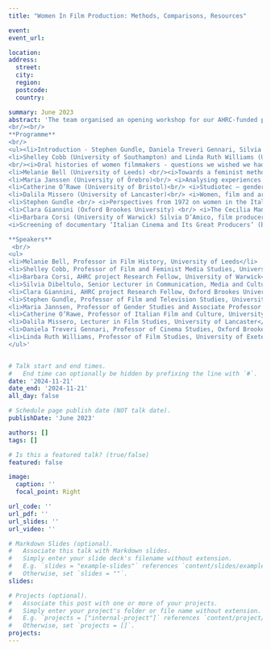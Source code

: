 ```yaml
---
title: "Women In Film Production: Methods, Comparisons, Resources" 

event: 
event_url: 

location: 
address:
  street: 
  city:
  region: 
  postcode: 
  country: 

summary: June 2023
abstract: 'The team organised an opening workshop for our AHRC-funded project ‘Women in Italian Film Production - Industrial Histories and Gendered labour, 1945-85’ (University of Warwick/Oxford Brookes University) at Warwick University in June 2023. The workshop allowed the team and participating experts to reflect on the role of women within the cinema industry, while exploring specific methods and resources in the field of feminist film history. The aim of the workshop was to bring together researchers from different backgrounds in order to share experiences, ideas, and methodologies, while also developing new paths for future research.     
<br/><br/>
**Programme**
<br/>
<ul><li>Introduction - Stephen Gundle, Daniela Treveri Gennari, Silvia Dibeltulo </li>
<li>Shelley Cobb (University of Southampton) and Linda Ruth Williams (University of Exeter)
<br/><i>Oral histories of women filmmakers - questions we wished we had asked and how we found answers to them anyway</i></li>
<li>Melanie Bell (University of Leeds) <br/><i>Towards a feminist methodology of womens gendered labour in film production</i></li>
<li>Maria Janssen (University of Örebro)<br/> <i>Analysing experiences through interviews - methods and theoretical underpinnings</i></li>
<li>Catherine O’Rawe (University of Bristol)<br/> <i>Studiotec – gender and the European film studio</i></li>
<li>Dalila Missero (University of Lancaster)<br/> <i>Women, film and archives - an interstitial historiography?</i></li>
<li>Stephen Gundle <br/> <i>Perspectives from 1972 on women in the Italian film industry</i></li>
<li>Clara Giannini (Oxford Brookes University) <br/> <i>The Cecilia Mangini archive, Bologna</i></li>
<li>Barbara Corsi (University of Warwick) Silvia D’Amico, film producer   <br/>
<i>Screening of documentary ‘Italian Cinema and Its Great Producers’ (by Barbara Corsi)</i> </li></ul> <br/>

**Speakers**
 <br/>
<ul>
<li>Melanie Bell, Professor in Film History, University of Leeds</li> 
<li>Shelley Cobb, Professor of Film and Feminist Media Studies, University of Southampton</li>
<li>Barbara Corsi, AHRC project Research Fellow, University of Warwick</li>
<li>Silvia Dibeltulo, Senior Lecturer in Communication, Media and Culture, Oxford Brookes University</li> 
<li>Clara Giannini, AHRC project Research Fellow, Oxford Brookes University</li>
<li>Stephen Gundle, Professor of Film and Television Studies, University of Warwick</li>
<li>Maria Jannsen, Professor of Gender Studies and Associate Professor of Political Science, Örebro University, Sweden</li> 
<li>Catherine O’Rawe, Professor of Italian Film and Culture, University of Bristol</li> 
<li>Dalila Missero, Lecturer in Film Studies, University of Lancaster</li>
<li>Daniela Treveri Gennari, Professor of Cinema Studies, Oxford Brookes University</li>   
<li>Linda Ruth Williams, Professor of Film Studies, University of Exeter</li>
</ul>'  


# Talk start and end times.
#   End time can optionally be hidden by prefixing the line with `#`.
date: '2024-11-21'
date_end: '2024-11-21'
all_day: false

# Schedule page publish date (NOT talk date).
publishDate: 'June 2023'

authors: []
tags: []

# Is this a featured talk? (true/false)
featured: false

image:
  caption: ''
  focal_point: Right

url_code: ''
url_pdf: ''
url_slides: ''
url_video: ''

# Markdown Slides (optional).
#   Associate this talk with Markdown slides.
#   Simply enter your slide deck's filename without extension.
#   E.g. `slides = "example-slides"` references `content/slides/example-slides.md`.
#   Otherwise, set `slides = ""`.
slides:

# Projects (optional).
#   Associate this post with one or more of your projects.
#   Simply enter your project's folder or file name without extension.
#   E.g. `projects = ["internal-project"]` references `content/project/deep-learning/index.md`.
#   Otherwise, set `projects = []`.
projects:
---
```


